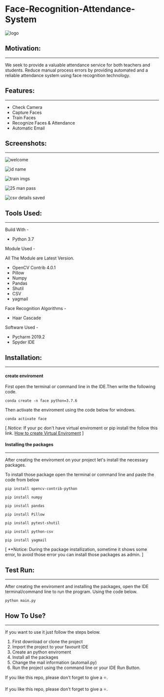# Face-Recognition-Attendance-System

![logo](https://user-images.githubusercontent.com/61036755/95672993-97023f80-0bc2-11eb-9d99-2abbb8c5d85e.jpg)


## Motivation:
----------------------------
We seek to provide a valuable attendance service for both teachers and students. Reduce manual process errors by providing automated and a reliable attendance system using face recognition technology.

## Features:
---------------------------
* Check Camera
* Capture Faces
* Train Faces
* Recognize Faces & Attendance
* Automatic Email

## Screenshots:
-----------------------------------
![welcome](https://user-images.githubusercontent.com/61036755/95672925-3b37b680-0bc2-11eb-96c3-cbd0efb3b566.png)

![id name](https://user-images.githubusercontent.com/61036755/95672930-412d9780-0bc2-11eb-945b-e524c0482dd7.png)

![train imgs](https://user-images.githubusercontent.com/61036755/95672932-42f75b00-0bc2-11eb-9c06-1257af93166b.png)

![25 man pass](https://user-images.githubusercontent.com/61036755/95672933-4559b500-0bc2-11eb-9d86-31d705035282.png)

![csv details saved](https://user-images.githubusercontent.com/61036755/95672937-47bc0f00-0bc2-11eb-8460-fd448e5fcc9f.png)


## Tools Used:
--------------------------
Build With - 
* Python 3.7

Module Used -

All The Module are Latest Version.
* OpenCV Contrib 4.0.1
* Pillow
* Numpy
* Pandas
* Shutil
* CSV
* yagmail


Face Recognition Algorithms -
* Haar Cascade

Software Used -
* Pycharm 2019.2
* Spyder IDE

## Installation:
-----------------------------------
#### create enviroment 
First open the terminal or command line in the IDE.Then write the following code.
```
conda create -n face python=3.7.6
```
Then activate the enviroment using the code below for windows.
```
conda activate face
```
[ *Notice:*
If your pc don't have virtual enviroment or pip install the follow this link.
[How to create Virtual Enviroment](https://packaging.python.org/guides/installing-using-pip-and-virtual-environments/) ]

#### Installing the packages
--------------------------------------------------

After creating the enviroment on your project let's install the necessary packages. 

To install those package open the terminal or command line and paste the code from below

```
pip install opencv-contrib-python
```
```
pip install numpy
```
```
pip install pandas
```
```
pip install Pillow
```
```
pip install pytest-shutil
```
```
pip install python-csv
```
```
pip install yagmail
```

[ **Notice: During the package installization, sometime it shows some error, to avoid those error you can install those packages as admin. ]

## Test Run:
-----------------------
After creating the enviroment and installing the packages, open the IDE terminal/command line to run the program. Using the code below.

```
python main.py
```

## How To Use?
----------------------
If you want to use it just follow the steps below.

1. First download or clone the project
2. Import the project to your favourit IDE
3. Create an python enviroment
4. Install all the packages 
5. Change the mail information (automail.py)
6. Run the project using the command line or your IDE Run Button.


If you like this repo, please don't forget to give a ⭐.

If you like this repo, please don't forget to give a ⭐.

